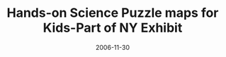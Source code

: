 ---
date: 2006-11-30
title: "Hands-on Science Puzzle maps for Kids-Part of NY Exhibit"
source: SoIC News
sourceUrl: http://www.slis.indiana.edu/news/story.php?story_id=1361
pdfLink: 20061130-borner-kidsmaps.pdf
---